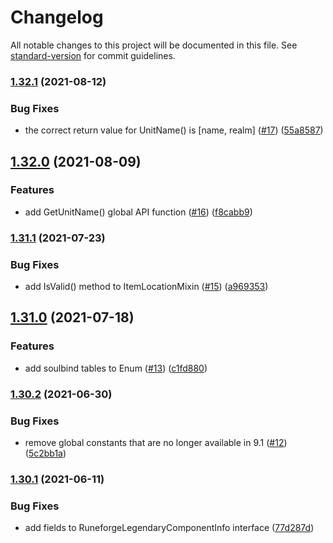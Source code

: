 # Changelog

All notable changes to this project will be documented in this file. See [standard-version](https://github.com/conventional-changelog/standard-version) for commit guidelines.

### [1.32.1](https://github.com/wowts/wow-mock/compare/v1.32.0...v1.32.1) (2021-08-12)


### Bug Fixes

* the correct return value for UnitName() is [name, realm] ([#17](https://github.com/wowts/wow-mock/issues/17)) ([55a8587](https://github.com/wowts/wow-mock/commit/55a8587b0c708cc2a38f674003754fa275c2ec40))

## [1.32.0](https://github.com/wowts/wow-mock/compare/v1.31.1...v1.32.0) (2021-08-09)


### Features

* add GetUnitName() global API function ([#16](https://github.com/wowts/wow-mock/issues/16)) ([f8cabb9](https://github.com/wowts/wow-mock/commit/f8cabb90bd04809e007ceb79936bf064af23b187))

### [1.31.1](https://github.com/wowts/wow-mock/compare/v1.31.0...v1.31.1) (2021-07-23)


### Bug Fixes

* add IsValid() method to ItemLocationMixin ([#15](https://github.com/wowts/wow-mock/issues/15)) ([a969353](https://github.com/wowts/wow-mock/commit/a969353f9d046d740ba1b7a7c11306b1435822f2))

## [1.31.0](https://github.com/wowts/wow-mock/compare/v1.30.2...v1.31.0) (2021-07-18)


### Features

* add soulbind tables to Enum ([#13](https://github.com/wowts/wow-mock/issues/13)) ([c1fd880](https://github.com/wowts/wow-mock/commit/c1fd880a720a3a9f06c0c5bebe831689c9f9b827))

### [1.30.2](https://github.com/wowts/wow-mock/compare/v1.30.1...v1.30.2) (2021-06-30)


### Bug Fixes

* remove global constants that are no longer available in 9.1 ([#12](https://github.com/wowts/wow-mock/issues/12)) ([5c2bb1a](https://github.com/wowts/wow-mock/commit/5c2bb1a2263c2e1c449f5f664005321a5c704fc9))

### [1.30.1](https://github.com/wowts/wow-mock/compare/v1.30.0...v1.30.1) (2021-06-11)


### Bug Fixes

* add fields to RuneforgeLegendaryComponentInfo interface ([77d287d](https://github.com/wowts/wow-mock/commit/77d287dfbd2b04bd4e17123afd08ba240832b6c1))

